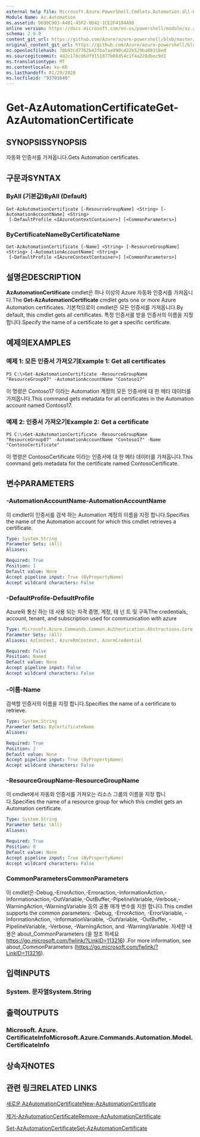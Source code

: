 ```yaml
---
external help file: Microsoft.Azure.PowerShell.Cmdlets.Automation.dll-Help.xml
Module Name: Az.Automation
ms.assetid: D690C903-A481-45F2-9D42-1CE2F4184A98
online version: https://docs.microsoft.com/en-us/powershell/module/az.automation/get-azautomationcertificate
schema: 2.0.0
content_git_url: https://github.com/Azure/azure-powershell/blob/master/src/Automation/Automation/help/Get-AzAutomationCertificate.md
original_content_git_url: https://github.com/Azure/azure-powershell/blob/master/src/Automation/Automation/help/Get-AzAutomationCertificate.md
ms.openlocfilehash: 70b92cd7762b42fba7ae890cd22b529ba80318ed
ms.sourcegitcommit: 4d2c178cd6df9151877b08d54c1f4a228dbec9d1
ms.translationtype: MT
ms.contentlocale: ko-KR
ms.lasthandoff: 01/29/2020
ms.locfileid: "93701640"
---
```

# <span data-ttu-id="b6c8c-101">Get-AzAutomationCertificate</span><span class="sxs-lookup"><span data-stu-id="b6c8c-101">Get-AzAutomationCertificate</span></span>

## <span data-ttu-id="b6c8c-102">SYNOPSIS</span><span class="sxs-lookup"><span data-stu-id="b6c8c-102">SYNOPSIS</span></span>
<span data-ttu-id="b6c8c-103">자동화 인증서를 가져옵니다.</span><span class="sxs-lookup"><span data-stu-id="b6c8c-103">Gets Automation certificates.</span></span>

## <span data-ttu-id="b6c8c-104">구문과</span><span class="sxs-lookup"><span data-stu-id="b6c8c-104">SYNTAX</span></span>

### <span data-ttu-id="b6c8c-105">ByAll (기본값)</span><span class="sxs-lookup"><span data-stu-id="b6c8c-105">ByAll (Default)</span></span>
```
Get-AzAutomationCertificate [-ResourceGroupName] <String> [-AutomationAccountName] <String>
 [-DefaultProfile <IAzureContextContainer>] [<CommonParameters>]
```

### <span data-ttu-id="b6c8c-106">ByCertificateName</span><span class="sxs-lookup"><span data-stu-id="b6c8c-106">ByCertificateName</span></span>
```
Get-AzAutomationCertificate [-Name] <String> [-ResourceGroupName] <String> [-AutomationAccountName] <String>
 [-DefaultProfile <IAzureContextContainer>] [<CommonParameters>]
```

## <span data-ttu-id="b6c8c-107">설명은</span><span class="sxs-lookup"><span data-stu-id="b6c8c-107">DESCRIPTION</span></span>
<span data-ttu-id="b6c8c-108">**AzAutomationCertificate** cmdlet은 하나 이상의 Azure 자동화 인증서를 가져옵니다.</span><span class="sxs-lookup"><span data-stu-id="b6c8c-108">The **Get-AzAutomationCertificate** cmdlet gets one or more Azure Automation certificates.</span></span>
<span data-ttu-id="b6c8c-109">기본적으로이 cmdlet은 모든 인증서를 가져옵니다.</span><span class="sxs-lookup"><span data-stu-id="b6c8c-109">By default, this cmdlet gets all certificates.</span></span>
<span data-ttu-id="b6c8c-110">특정 인증서를 받을 인증서의 이름을 지정 합니다.</span><span class="sxs-lookup"><span data-stu-id="b6c8c-110">Specify the name of a certificate to get a specific certificate.</span></span>

## <span data-ttu-id="b6c8c-111">예제의</span><span class="sxs-lookup"><span data-stu-id="b6c8c-111">EXAMPLES</span></span>

### <span data-ttu-id="b6c8c-112">예제 1: 모든 인증서 가져오기</span><span class="sxs-lookup"><span data-stu-id="b6c8c-112">Example 1: Get all certificates</span></span>
```
PS C:\>Get-AzAutomationCertificate -ResourceGroupName "ResourceGroup07" -AutomationAccountName "Contoso17"
```

<span data-ttu-id="b6c8c-113">이 명령은 Contoso17 이라는 Automation 계정의 모든 인증서에 대 한 메타 데이터를 가져옵니다.</span><span class="sxs-lookup"><span data-stu-id="b6c8c-113">This command gets metadata for all certificates in the Automation account named Contoso17.</span></span>

### <span data-ttu-id="b6c8c-114">예제 2: 인증서 가져오기</span><span class="sxs-lookup"><span data-stu-id="b6c8c-114">Example 2: Get a certificate</span></span>
```
PS C:\>Get-AzAutomationCertificate -ResourceGroupName "ResourceGroup07" -AutomationAccountName "Contoso17" -Name "ContosoCertificate"
```

<span data-ttu-id="b6c8c-115">이 명령은 ContosoCertificate 이라는 인증서에 대 한 메타 데이터를 가져옵니다.</span><span class="sxs-lookup"><span data-stu-id="b6c8c-115">This command gets metadata for the certificate named ContosoCertificate.</span></span>

## <span data-ttu-id="b6c8c-116">변수</span><span class="sxs-lookup"><span data-stu-id="b6c8c-116">PARAMETERS</span></span>

### <span data-ttu-id="b6c8c-117">-AutomationAccountName</span><span class="sxs-lookup"><span data-stu-id="b6c8c-117">-AutomationAccountName</span></span>
<span data-ttu-id="b6c8c-118">이 cmdlet이 인증서를 검색 하는 Automation 계정의 이름을 지정 합니다.</span><span class="sxs-lookup"><span data-stu-id="b6c8c-118">Specifies the name of the Automation account for which this cmdlet retrieves a certificate.</span></span>

```yaml
Type: System.String
Parameter Sets: (All)
Aliases:

Required: True
Position: 1
Default value: None
Accept pipeline input: True (ByPropertyName)
Accept wildcard characters: False
```

### <span data-ttu-id="b6c8c-119">-DefaultProfile</span><span class="sxs-lookup"><span data-stu-id="b6c8c-119">-DefaultProfile</span></span>
<span data-ttu-id="b6c8c-120">Azure와 통신 하는 데 사용 되는 자격 증명, 계정, 테 넌 트 및 구독</span><span class="sxs-lookup"><span data-stu-id="b6c8c-120">The credentials, account, tenant, and subscription used for communication with azure</span></span>

```yaml
Type: Microsoft.Azure.Commands.Common.Authentication.Abstractions.Core.IAzureContextContainer
Parameter Sets: (All)
Aliases: AzContext, AzureRmContext, AzureCredential

Required: False
Position: Named
Default value: None
Accept pipeline input: False
Accept wildcard characters: False
```

### <span data-ttu-id="b6c8c-121">-이름</span><span class="sxs-lookup"><span data-stu-id="b6c8c-121">-Name</span></span>
<span data-ttu-id="b6c8c-122">검색할 인증서의 이름을 지정 합니다.</span><span class="sxs-lookup"><span data-stu-id="b6c8c-122">Specifies the name of a certificate to retrieve.</span></span>

```yaml
Type: System.String
Parameter Sets: ByCertificateName
Aliases:

Required: True
Position: 2
Default value: None
Accept pipeline input: True (ByPropertyName)
Accept wildcard characters: False
```

### <span data-ttu-id="b6c8c-123">-ResourceGroupName</span><span class="sxs-lookup"><span data-stu-id="b6c8c-123">-ResourceGroupName</span></span>
<span data-ttu-id="b6c8c-124">이 cmdlet에서 자동화 인증서를 가져오는 리소스 그룹의 이름을 지정 합니다.</span><span class="sxs-lookup"><span data-stu-id="b6c8c-124">Specifies the name of a resource group for which this cmdlet gets an Automation certificate.</span></span>

```yaml
Type: System.String
Parameter Sets: (All)
Aliases:

Required: True
Position: 0
Default value: None
Accept pipeline input: True (ByPropertyName)
Accept wildcard characters: False
```

### <span data-ttu-id="b6c8c-125">CommonParameters</span><span class="sxs-lookup"><span data-stu-id="b6c8c-125">CommonParameters</span></span>
<span data-ttu-id="b6c8c-126">이 cmdlet은-Debug,-ErrorAction,-Erroraction,-InformationAction,-Informationaction,-OutVariable,-OutBuffer,-PipelineVariable,-Verbose,-WarningAction,-WarningVariable 등의 공통 매개 변수를 지원 합니다.</span><span class="sxs-lookup"><span data-stu-id="b6c8c-126">This cmdlet supports the common parameters: -Debug, -ErrorAction, -ErrorVariable, -InformationAction, -InformationVariable, -OutVariable, -OutBuffer, -PipelineVariable, -Verbose, -WarningAction, and -WarningVariable.</span></span> <span data-ttu-id="b6c8c-127">자세한 내용은 about_CommonParameters (을 참조 하세요 https://go.microsoft.com/fwlink/?LinkID=113216) .</span><span class="sxs-lookup"><span data-stu-id="b6c8c-127">For more information, see about_CommonParameters (https://go.microsoft.com/fwlink/?LinkID=113216).</span></span>

## <span data-ttu-id="b6c8c-128">입력</span><span class="sxs-lookup"><span data-stu-id="b6c8c-128">INPUTS</span></span>

### <span data-ttu-id="b6c8c-129">System. 문자열</span><span class="sxs-lookup"><span data-stu-id="b6c8c-129">System.String</span></span>

## <span data-ttu-id="b6c8c-130">출력</span><span class="sxs-lookup"><span data-stu-id="b6c8c-130">OUTPUTS</span></span>

### <span data-ttu-id="b6c8c-131">Microsoft. Azure. CertificateInfo</span><span class="sxs-lookup"><span data-stu-id="b6c8c-131">Microsoft.Azure.Commands.Automation.Model.CertificateInfo</span></span>

## <span data-ttu-id="b6c8c-132">상속자</span><span class="sxs-lookup"><span data-stu-id="b6c8c-132">NOTES</span></span>

## <span data-ttu-id="b6c8c-133">관련 링크</span><span class="sxs-lookup"><span data-stu-id="b6c8c-133">RELATED LINKS</span></span>

[<span data-ttu-id="b6c8c-134">새로운 AzAutomationCertificate</span><span class="sxs-lookup"><span data-stu-id="b6c8c-134">New-AzAutomationCertificate</span></span>](./New-AzAutomationCertificate.md)

[<span data-ttu-id="b6c8c-135">제거-AzAutomationCertificate</span><span class="sxs-lookup"><span data-stu-id="b6c8c-135">Remove-AzAutomationCertificate</span></span>](./Remove-AzAutomationCertificate.md)

[<span data-ttu-id="b6c8c-136">Set-AzAutomationCertificate</span><span class="sxs-lookup"><span data-stu-id="b6c8c-136">Set-AzAutomationCertificate</span></span>](./Set-AzAutomationCertificate.md)


